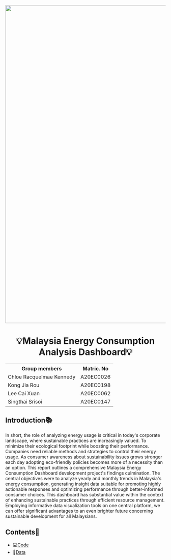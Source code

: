 <img src="https://www.ie.edu/insights/wp-content/uploads/2022/01/Mateo-Cities-Feature.gif" align="center" width="1000">

<h1 align ="center"><strong>💡Malaysia Energy Consumption Analysis Dashboard💡</strong></h1>

<div align="center">
<table>
  <tr>
   <th>Group members</th>
   <th>Matric. No</th>
  </tr>
  <tr>
   <td>Chloe Racquelmae Kennedy</td>
   <td>A20EC0026</td>
  </tr>
  <tr>
   <td>Kong Jia Rou</td>
   <td>A20EC0198</td>
  </tr>
  <tr>
   <td>Lee Cai Xuan</td>
   <td>A20EC0062</td>
  </tr>
  <tr>
   <td>Singthai Srisoi</td>
   <td>A20EC0147</td>
  </tr>
</table>
</div>

## Introduction📚
In short, the role of analyzing energy usage is critical in today's corporate landscape, where sustainable practices are increasingly valued. To minimize their ecological footprint while boosting their performance. Companies need reliable methods and strategies to control their energy usage. As consumer awareness about sustainability issues grows stronger each day adopting eco-friendly policies becomes more of a necessity than an option. This report outlines a comprehensive Malaysia Energy Consumption Dashboard development project's findings culmination. The central objectives were to analyze yearly and monthly trends in Malaysia's energy consumption, generating insight data suitable for promoting highly actionable responses and optimizing performance through better-informed consumer choices. This dashboard has substantial value within the context of enhancing sustainable practices through efficient resource management. Employing informative data visualization tools on one central platform, we can offer significant advantages to an even brighter future concerning sustainable development for all Malaysians.

## Contents📝
- 💻[Code](https://github.com/drshahizan/special-topic-data-engineering/tree/main/project/submission/StaticIP/StaticIP_dashboard)
- 📂[Data](https://github.com/drshahizan/special-topic-data-engineering/tree/main/project/submission/StaticIP/StaticIP_dashboard/data)
